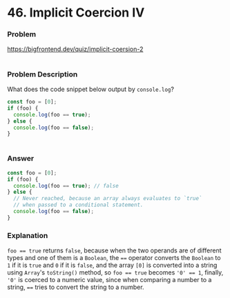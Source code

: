 # 46. Implicit Coercion IV

### Problem

https://bigfrontend.dev/quiz/implicit-coersion-2

#

### Problem Description

What does the code snippet below output by `console.log`?

```js
const foo = [0];
if (foo) {
  console.log(foo == true);
} else {
  console.log(foo == false);
}
```

#

### Answer

```js
const foo = [0];
if (foo) {
  console.log(foo == true); // false
} else {
  // Never reached, because an array always evaluates to `true`
  // when passed to a conditional statement.
  console.log(foo == false);
}
```

### Explanation

`foo == true` returns `false`, because when the two operands are of different types and one of them is a `Boolean`, the `==` operator converts the `Boolean` to `1` if it is `true` and `0` if it is `false`, and the array `[0]` is converted into a string using `Array`'s `toString()` method, so `foo == true` becomes `'0' == 1`, finally, `'0'` is coerced to a numeric value, since when comparing a number to a string, `==` tries to convert the string to a number.
